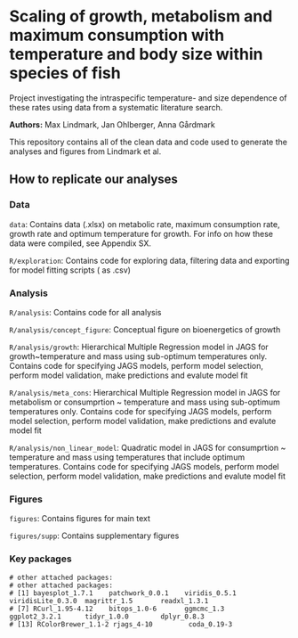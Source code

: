 # Scaling of growth, metabolism and maximum consumption with temperature and body size within species of fish
Project investigating the intraspecific temperature- and size dependence of these rates using data from a systematic literature search.

**Authors:** Max Lindmark, Jan Ohlberger, Anna Gårdmark

This repository contains all of the clean data and code used to generate the analyses and figures from Lindmark et al. 

## How to replicate our analyses

### Data
`data`: Contains data (.xlsx) on metabolic rate, maximum consumption rate, growth rate and optimum temperature for growth. For info on how these data were compiled, see Appendix SX.

`R/exploration`: Contains code for exploring data, filtering data and exporting for model fitting scripts ( as .csv)

### Analysis
`R/analysis`: Contains code for all analysis

`R/analysis/concept_figure`: Conceptual figure on bioenergetics of growth

`R/analysis/growth`: Hierarchical Multiple Regression model in JAGS for growth~temperature and mass using sub-optimum temperatures only. Contains code for specifying JAGS models, perform model selection, perform model validation, make predictions and evalute model fit

`R/analysis/meta_cons`: Hierarchical Multiple Regression model in JAGS for metabolism or consumprtion ~ temperature and mass using sub-optimum temperatures only. Contains code for specifying JAGS models, perform model selection, perform model validation, make predictions and evalute model fit

`R/analysis/non_linear_model`: Quadratic model in JAGS for consumprtion ~ temperature and mass using temperatures that include optimum temperatures. Contains code for specifying JAGS models, perform model selection, perform model validation, make predictions and evalute model fit

### Figures
`figures`: Contains figures for main text

`figures/supp`: Contains supplementary figures


### Key packages
```{r}
# other attached packages:
# other attached packages:
# [1] bayesplot_1.7.1    patchwork_0.0.1    viridis_0.5.1      viridisLite_0.3.0  magrittr_1.5       readxl_1.3.1      
# [7] RCurl_1.95-4.12    bitops_1.0-6       ggmcmc_1.3         ggplot2_3.2.1      tidyr_1.0.0        dplyr_0.8.3       
# [13] RColorBrewer_1.1-2 rjags_4-10         coda_0.19-3    

```
